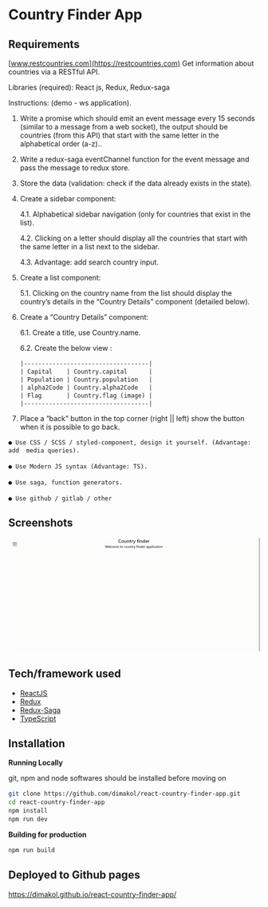 # Country Finder App

## Requirements

[www.restcountries.com](https://restcountries.com) Get information about countries via a RESTful API.

Libraries (required): React js, Redux, Redux-saga

Instructions: (demo - ws application).

1.  Write a promise which should emit an event message every 15 seconds (similar to a message from a
    web socket), the output should be countries (from this API) that start with the same letter in the
    alphabetical order (a-z)..

2.  Write a redux-saga eventChannel function for the event message and pass the message to redux
    store.

3.  Store the data (validation: check if the data already exists in the state).

4.  Create a sidebar component:

    4.1. Alphabetical sidebar navigation (only for countries that exist in the list).

    4.2. Clicking on a letter should display all the countries that start with the same letter in a list next to
    the sidebar.

    4.3. Advantage: add search country input.

5.  Create a list component:

    5.1. Clicking on the country name from the list should display the country’s details in the “Country
    Details” component (detailed below).

6.  Create a “Country Details” component:

    6.1. Create a title, use Country.name.

    6.2. Create the below view :

        |-----------------------------------|
        | Capital    | Country.capital      |
        | Population | Country.population   |
        | alpha2Code | Country.alpha2Code   |
        | Flag       | Country.flag (image) |
        |-----------------------------------|

7.  Place a “back” button in the top corner (right || left) show the button when it is possible to go back.

```
● Use CSS / SCSS / styled-component, design it yourself. (Advantage: add  media queries).

● Use Modern JS syntax (Advantage: TS).

● Use saga, function generators.

● Use github / gitlab / other
```

## Screenshots

![animated gif](screenshots/animation.gif?raw=true "Animation")

## Tech/framework used

- [ReactJS](https://reactjs.org/)
- [Redux](https://redux.js.org/)
- [Redux-Saga](https://redux-saga.js.org/)
- [TypeScript](https://www.typescriptlang.org/)

## Installation

**Running Locally**

git, npm and node softwares should be installed before moving on

```bash
git clone https://github.com/dimakol/react-country-finder-app.git
cd react-country-finder-app
npm install
npm run dev
```

**Building for production**

```bash
npm run build
```

## Deployed to Github pages

https://dimakol.github.io/react-country-finder-app/
